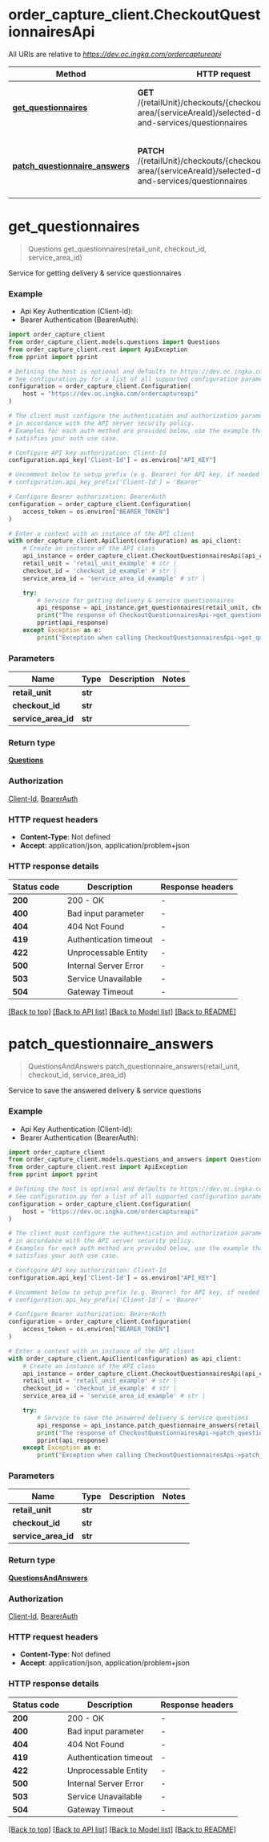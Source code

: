 # order_capture_client.CheckoutQuestionnairesApi

All URIs are relative to *https://dev.oc.ingka.com/ordercaptureapi*

Method | HTTP request | Description
------------- | ------------- | -------------
[**get_questionnaires**](CheckoutQuestionnairesApi.md#get_questionnaires) | **GET** /{retailUnit}/checkouts/{checkoutId}/service-area/{serviceAreaId}/selected-delivery-and-services/questionnaires | Service for getting delivery &amp; service questionnaires
[**patch_questionnaire_answers**](CheckoutQuestionnairesApi.md#patch_questionnaire_answers) | **PATCH** /{retailUnit}/checkouts/{checkoutId}/service-area/{serviceAreaId}/selected-delivery-and-services/questionnaires | Service to save the answered delivery &amp; service questions


# **get_questionnaires**
> Questions get_questionnaires(retail_unit, checkout_id, service_area_id)

Service for getting delivery & service questionnaires

### Example

* Api Key Authentication (Client-Id):
* Bearer Authentication (BearerAuth):

```python
import order_capture_client
from order_capture_client.models.questions import Questions
from order_capture_client.rest import ApiException
from pprint import pprint

# Defining the host is optional and defaults to https://dev.oc.ingka.com/ordercaptureapi
# See configuration.py for a list of all supported configuration parameters.
configuration = order_capture_client.Configuration(
    host = "https://dev.oc.ingka.com/ordercaptureapi"
)

# The client must configure the authentication and authorization parameters
# in accordance with the API server security policy.
# Examples for each auth method are provided below, use the example that
# satisfies your auth use case.

# Configure API key authorization: Client-Id
configuration.api_key['Client-Id'] = os.environ["API_KEY"]

# Uncomment below to setup prefix (e.g. Bearer) for API key, if needed
# configuration.api_key_prefix['Client-Id'] = 'Bearer'

# Configure Bearer authorization: BearerAuth
configuration = order_capture_client.Configuration(
    access_token = os.environ["BEARER_TOKEN"]
)

# Enter a context with an instance of the API client
with order_capture_client.ApiClient(configuration) as api_client:
    # Create an instance of the API class
    api_instance = order_capture_client.CheckoutQuestionnairesApi(api_client)
    retail_unit = 'retail_unit_example' # str | 
    checkout_id = 'checkout_id_example' # str | 
    service_area_id = 'service_area_id_example' # str | 

    try:
        # Service for getting delivery & service questionnaires
        api_response = api_instance.get_questionnaires(retail_unit, checkout_id, service_area_id)
        print("The response of CheckoutQuestionnairesApi->get_questionnaires:\n")
        pprint(api_response)
    except Exception as e:
        print("Exception when calling CheckoutQuestionnairesApi->get_questionnaires: %s\n" % e)
```



### Parameters


Name | Type | Description  | Notes
------------- | ------------- | ------------- | -------------
 **retail_unit** | **str**|  | 
 **checkout_id** | **str**|  | 
 **service_area_id** | **str**|  | 

### Return type

[**Questions**](Questions.md)

### Authorization

[Client-Id](../README.md#Client-Id), [BearerAuth](../README.md#BearerAuth)

### HTTP request headers

 - **Content-Type**: Not defined
 - **Accept**: application/json, application/problem+json

### HTTP response details

| Status code | Description | Response headers |
|-------------|-------------|------------------|
**200** | 200 - OK |  -  |
**400** | Bad input parameter |  -  |
**404** | 404 Not Found |  -  |
**419** | Authentication timeout |  -  |
**422** | Unprocessable Entity |  -  |
**500** | Internal Server Error |  -  |
**503** | Service Unavailable |  -  |
**504** | Gateway Timeout |  -  |

[[Back to top]](#) [[Back to API list]](../README.md#documentation-for-api-endpoints) [[Back to Model list]](../README.md#documentation-for-models) [[Back to README]](../README.md)

# **patch_questionnaire_answers**
> QuestionsAndAnswers patch_questionnaire_answers(retail_unit, checkout_id, service_area_id)

Service to save the answered delivery & service questions

### Example

* Api Key Authentication (Client-Id):
* Bearer Authentication (BearerAuth):

```python
import order_capture_client
from order_capture_client.models.questions_and_answers import QuestionsAndAnswers
from order_capture_client.rest import ApiException
from pprint import pprint

# Defining the host is optional and defaults to https://dev.oc.ingka.com/ordercaptureapi
# See configuration.py for a list of all supported configuration parameters.
configuration = order_capture_client.Configuration(
    host = "https://dev.oc.ingka.com/ordercaptureapi"
)

# The client must configure the authentication and authorization parameters
# in accordance with the API server security policy.
# Examples for each auth method are provided below, use the example that
# satisfies your auth use case.

# Configure API key authorization: Client-Id
configuration.api_key['Client-Id'] = os.environ["API_KEY"]

# Uncomment below to setup prefix (e.g. Bearer) for API key, if needed
# configuration.api_key_prefix['Client-Id'] = 'Bearer'

# Configure Bearer authorization: BearerAuth
configuration = order_capture_client.Configuration(
    access_token = os.environ["BEARER_TOKEN"]
)

# Enter a context with an instance of the API client
with order_capture_client.ApiClient(configuration) as api_client:
    # Create an instance of the API class
    api_instance = order_capture_client.CheckoutQuestionnairesApi(api_client)
    retail_unit = 'retail_unit_example' # str | 
    checkout_id = 'checkout_id_example' # str | 
    service_area_id = 'service_area_id_example' # str | 

    try:
        # Service to save the answered delivery & service questions
        api_response = api_instance.patch_questionnaire_answers(retail_unit, checkout_id, service_area_id)
        print("The response of CheckoutQuestionnairesApi->patch_questionnaire_answers:\n")
        pprint(api_response)
    except Exception as e:
        print("Exception when calling CheckoutQuestionnairesApi->patch_questionnaire_answers: %s\n" % e)
```



### Parameters


Name | Type | Description  | Notes
------------- | ------------- | ------------- | -------------
 **retail_unit** | **str**|  | 
 **checkout_id** | **str**|  | 
 **service_area_id** | **str**|  | 

### Return type

[**QuestionsAndAnswers**](QuestionsAndAnswers.md)

### Authorization

[Client-Id](../README.md#Client-Id), [BearerAuth](../README.md#BearerAuth)

### HTTP request headers

 - **Content-Type**: Not defined
 - **Accept**: application/json, application/problem+json

### HTTP response details

| Status code | Description | Response headers |
|-------------|-------------|------------------|
**200** | 200 - OK |  -  |
**400** | Bad input parameter |  -  |
**404** | 404 Not Found |  -  |
**419** | Authentication timeout |  -  |
**422** | Unprocessable Entity |  -  |
**500** | Internal Server Error |  -  |
**503** | Service Unavailable |  -  |
**504** | Gateway Timeout |  -  |

[[Back to top]](#) [[Back to API list]](../README.md#documentation-for-api-endpoints) [[Back to Model list]](../README.md#documentation-for-models) [[Back to README]](../README.md)

